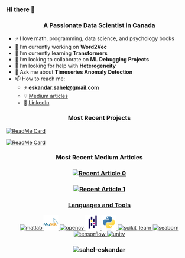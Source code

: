 ### Hi there 👋

<h3 align="center">A Passionate Data Scientist in Canada</h3></p>

- :zap: I love math, programming, data science, and psychology books
- 🔭 I’m currently working on **Word2Vec**
- 🌱 I’m currently learning **Transformers**
- 👯 I’m looking to collaborate on **ML Debugging Projects**
- 🤝 I’m looking for help with **Heterogeneity**
- 💬 Ask me about **Timeseries Anomaly Detection**
- 📫 How to reach me: 
  - ⚡ **eskandar.sahel@gmail.com**
  - :bulb: [Medium articles](https://medium.com/@eskandar.sahel)
  - :office: [LinkedIn](https://www.linkedin.com/in/Sahel-Eskandar/)


<h3 align="center">Most Recent Projects</h3></p>


[![ReadMe Card](https://github-readme-stats.vercel.app/api/pin/?username=Sahel-Eskandar&repo=Text-Classification-Sentimental-Analysis)](https://github.com/Sahel-Eskandar/Text-Classification-Sentimental-Analysis)


[![ReadMe Card](https://github-readme-stats.vercel.app/api/pin/?username=Sahel-Eskandar&repo=RecommenderSystems)](https://github.com/Sahel-Eskandar/RecommenderSystems)


<h3 align="center">Most Recent Medium Articles</h3></p>


<p><h3 align="center"><a target="_blank" href="https://github-readme-medium-recent-article.vercel.app/medium/@eskandar.sahel/0"><img src="https://github-readme-medium-recent-article.vercel.app/medium/@eskandar.sahel/0" alt="Recent Article 0"></h3></p>

<p><h3 align="center"><a target="_blank" href="https://github-readme-medium-recent-article.vercel.app/medium/@eskandar.sahel/1"><img src="https://github-readme-medium-recent-article.vercel.app/medium/@eskandar.sahel/1" alt="Recent Article 1"></h3></p>




<h3 align="center">Languages and Tools</h3></p>


<p align="center"> <a href="https://www.mathworks.com/" target="_blank" rel="noreferrer"> <img src="https://upload.wikimedia.org/wikipedia/commons/2/21/Matlab_Logo.png" alt="matlab" width="40" height="40"/> </a> <a href="https://www.mysql.com/" target="_blank" rel="noreferrer"> <img src="https://raw.githubusercontent.com/devicons/devicon/master/icons/mysql/mysql-original-wordmark.svg" alt="mysql" width="40" height="40"/> </a> <a href="https://opencv.org/" target="_blank" rel="noreferrer"> <img src="https://www.vectorlogo.zone/logos/opencv/opencv-icon.svg" alt="opencv" width="40" height="40"/> </a> <a href="https://pandas.pydata.org/" target="_blank" rel="noreferrer"> <img src="https://raw.githubusercontent.com/devicons/devicon/2ae2a900d2f041da66e950e4d48052658d850630/icons/pandas/pandas-original.svg" alt="pandas" width="40" height="40"/> </a> <a href="https://www.python.org" target="_blank" rel="noreferrer"> <img src="https://raw.githubusercontent.com/devicons/devicon/master/icons/python/python-original.svg" alt="python" width="40" height="40"/> </a> <a href="https://scikit-learn.org/" target="_blank" rel="noreferrer"> <img src="https://upload.wikimedia.org/wikipedia/commons/0/05/Scikit_learn_logo_small.svg" alt="scikit_learn" width="40" height="40"/> </a> <a href="https://seaborn.pydata.org/" target="_blank" rel="noreferrer"> <img src="https://seaborn.pydata.org/_images/logo-mark-lightbg.svg" alt="seaborn" width="40" height="40"/> </a> <a href="https://www.tensorflow.org" target="_blank" rel="noreferrer"> <img src="https://www.vectorlogo.zone/logos/tensorflow/tensorflow-icon.svg" alt="tensorflow" width="40" height="40"/> </a> <a href="https://unity.com/" target="_blank" rel="noreferrer"> <img src="https://www.vectorlogo.zone/logos/unity3d/unity3d-icon.svg" alt="unity" width="40" height="40"/> </a> </p>

<p><h3 align="center"><img align="center" src="https://github-readme-streak-stats.herokuapp.com/?user=sahel-eskandar&" alt="sahel-eskandar" /></p>




